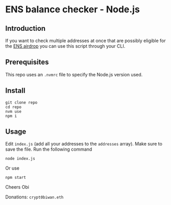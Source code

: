 # ENS balance checker - Node.js

## Introduction
If you want to check multiple addresses at once that are possibly eligible for the [ENS airdrop](https://claim.ens.domains) you can use this script through your CLI.

## Prerequisites
This repo uses an `.nvmrc` file to specify the Node.js version used.

## Install
```
git clone repo
cd repo
nvm use
npm i
```

## Usage
Edit `index.js` (add all your addresses to the `addresses` array). Make sure to save the file. Run the following command
```
node index.js
```
Or use 

```
npm start
```

Cheers Obi

Donations: `crypt0biwan.eth`
